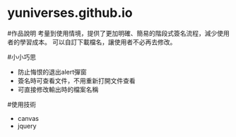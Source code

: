 # yuniverses.github.io

#作品說明
考量到使用情境，提供了更加明確、簡易的階段式簽名流程，減少使用者的學習成本。 
可以自訂下載檔名，讓使用者不必再去修改。

#小小巧思
- 防止悔恨的退出alert彈窗
- 簽名時可查看文件，不用重新打開文件查看
- 可直接修改輸出時的檔案名稱

#使用技術
- canvas
- jquery
